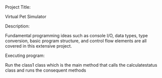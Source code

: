 Project Title:

Virtual Pet Simulator

Description:

Fundamental programming ideas such as console I/O, data types, type conversion, basic program structure, and control flow elements are all covered in this extensive project.

Executing program:

Run the class1 class which is the main method that calls the calculatestatus class and runs the consequent methods

